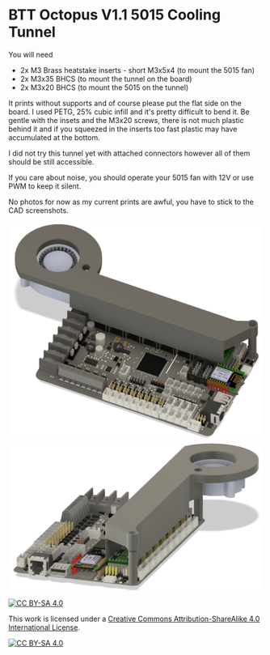 # BTT Octopus V1.1 5015 Cooling Tunnel 
You will need

* 2x M3 Brass heatstake inserts - short M3x5x4 (to mount the 5015 fan)
* 2x M3x35 BHCS (to mount the tunnel on the board)
* 2x M3x20 BHCS (to mount the 5015 on the tunnel)

It prints without supports and of course please put the flat side on the board.
I used PETG, 25% cubic infill and it's pretty difficult to bend it.
Be gentle with the insets and the M3x20 screws, there is not much plastic behind it and if you squeezed in the inserts too fast plastic may have accumulated at the bottom.

I did not try this tunnel yet with attached connectors however all of them should be still accessible.

If you care about noise, you should operate your 5015 fan with 12V or use PWM to keep it silent.

No photos for now as my current prints are awful, you have to stick to the CAD screenshots.

![CAD View front](./images/cad_1.png "CAD view front")
![CAD View back](./images/cad_2.png "CAD view front")

[![CC BY-SA 4.0][cc-by-sa-shield]][cc-by-sa]

This work is licensed under a
[Creative Commons Attribution-ShareAlike 4.0 International License][cc-by-sa].

[![CC BY-SA 4.0][cc-by-sa-image]][cc-by-sa]

[cc-by-sa]: http://creativecommons.org/licenses/by-sa/4.0/
[cc-by-sa-image]: https://licensebuttons.net/l/by-sa/4.0/88x31.png
[cc-by-sa-shield]: https://img.shields.io/badge/License-CC%20BY--SA%204.0-lightgrey.svg
